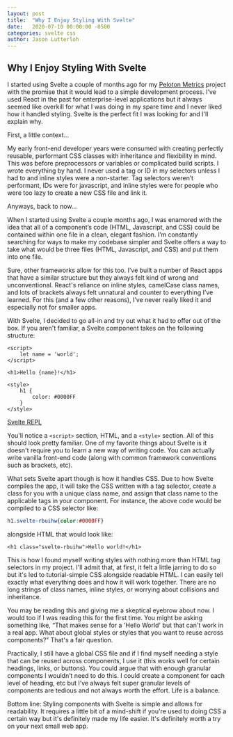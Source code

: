 ```yaml
---
layout: post
title:  "Why I Enjoy Styling With Svelte"
date:   2020-07-10 00:00:00 -0500
categories: svelte css
author: Jason Lutterloh
---
```


## Why I Enjoy Styling With Svelte

I started using Svelte a couple of months ago for my  [Peloton Metrics](https://github.com/jasonlutterloh/metrics-peloton) project with the promise that it would lead to a simple development process. I’ve used React in the past for enterprise-level applications but it always seemed like overkill for what I was doing in my spare time and I never liked how it handled styling. Svelte is the perfect fit I was looking for and I'll explain why.

First, a little context...

My early front-end developer years were consumed with creating perfectly reusable, performant CSS classes with inheritance and flexibility in mind. This was before preprocessors or variables or complicated build scripts. I wrote everything by hand. I never used a tag or ID in my selectors unless I had to and inline styles were a non-starter. Tag selectors weren’t performant, IDs were for javascript, and inline styles were for people who were too lazy to create a new CSS file and link it. 

Anyways, back to now...

When I started using Svelte a couple months ago, I was enamored with the idea that all of a component’s code (HTML, Javascript, and CSS) could be contained within one file in a clean, elegant fashion. I’m constantly searching for ways to make my codebase simpler and Svelte offers a way to take what would be three files (HTML, Javascript, and CSS) and put them into one file.

Sure, other frameworks allow for this too. I’ve built a number of React apps that have a similar structure but they always felt kind of wrong and unconventional. React's reliance on inline styles, camelCase class names, and lots of brackets always felt unnatural and counter to everything I’ve learned. For this (and a few other reasons), I’ve never really liked it and especially not for smaller apps.

With Svelte, I decided to go all-in and try out what it had to offer out of the box. If you aren't familiar, a Svelte component takes on the following structure:

```markup
<script>
	let name = 'world';
</script>

<h1>Hello {name}!</h1>

<style>
	h1 {
		color: #0000FF
	}
</style>
```
 [Svelte REPL](https://svelte.dev/repl/974a0475baeb4ac8ac8a80c34a60445d) 

You'll notice a `<script>` section, HTML, and a `<style>` section. All of this should look pretty familiar. One of my favorite things about Svelte is it doesn't require you to learn a new way of writing code. You can actually write vanilla front-end code (along with common framework conventions such as brackets, etc). 

What sets Svelte apart though is how it handles CSS. Due to how Svelte compiles the app, it will take the CSS written with a tag selector, create a class for you with a unique class name, and assign that class name to the applicable tags in your component. For instance, the above code would be compiled to a CSS selector like:

```css
h1.svelte-rbuihw{color:#0000FF}
```

alongside HTML that would look like:

```markup
<h1 class="svelte-rbuihw">Hello world!</h1>
```

This is how I found myself writing styles with nothing more than HTML tag selectors in my project. I'll admit that, at first, it felt a little jarring to do so but it's led to tutorial-simple CSS alongside readable HTML. I can easily tell exactly what everything does and how it will work together. There are no long strings of class names, inline styles, or worrying about collisions and inheritance. 

You may be reading this and giving me a skeptical eyebrow about now. I would too if I was reading this for the first time. You might be asking something like, “That makes sense for a 'Hello World' but that can't work in a real app. What about global styles or styles that you want to reuse across components?” That's a fair question.

Practically, I still have a global CSS file and if I find myself needing a style that can be reused across components, I use it (this works well for certain headings, links, or buttons). You could argue that with enough granular components I wouldn’t need to do this. I could create a component for each level of heading, etc but I’ve always felt super granular levels of components are tedious and not always worth the effort. Life is a balance. 

Bottom line: Styling components with Svelte is simple and allows for readability. It requires a little bit of a mind-shift if you're used to doing CSS a certain way but it's definitely made my life easier. It's definitely worth a try on your next small web app.
